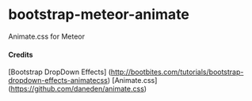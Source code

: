 # bootstrap-meteor-animate
Animate.css for Meteor

#### Credits
[Bootstrap DropDown Effects] (http://bootbites.com/tutorials/bootstrap-dropdown-effects-animatecss)
[Animate.css] (https://github.com/daneden/animate.css)
